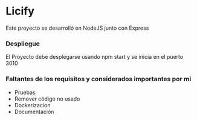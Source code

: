 # Licify

Este proyecto se desarrolló en NodeJS junto con Express

### Despliegue

El Proyecto debe desplegarse usando npm start y se inicia en el puerto 3010

### Faltantes de los requisitos y considerados importantes por mi

- Pruebas
- Remover cödigo no usado
- Dockerizacion
- Documentación
